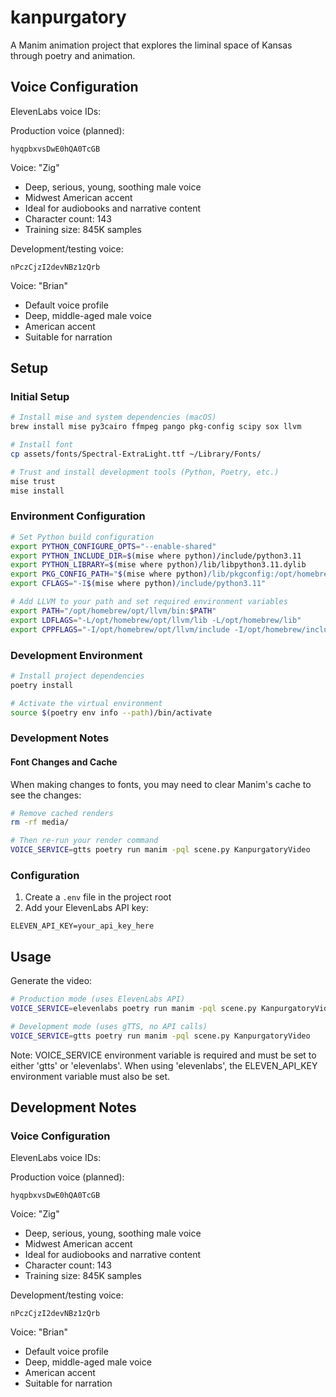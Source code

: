 # kanpurgatory

A Manim animation project that explores the liminal space of Kansas through poetry and animation.

## Voice Configuration

ElevenLabs voice IDs:

Production voice (planned):

```
hyqpbxvsDwE0hQA0TcGB
```

Voice: "Zig"

-   Deep, serious, young, soothing male voice
-   Midwest American accent
-   Ideal for audiobooks and narrative content
-   Character count: 143
-   Training size: 845K samples

Development/testing voice:

```
nPczCjzI2devNBz1zQrb
```

Voice: "Brian"

-   Default voice profile
-   Deep, middle-aged male voice
-   American accent
-   Suitable for narration

## Setup

### Initial Setup

```bash
# Install mise and system dependencies (macOS)
brew install mise py3cairo ffmpeg pango pkg-config scipy sox llvm

# Install font
cp assets/fonts/Spectral-ExtraLight.ttf ~/Library/Fonts/

# Trust and install development tools (Python, Poetry, etc.)
mise trust
mise install

```

### Environment Configuration

```bash
# Set Python build configuration
export PYTHON_CONFIGURE_OPTS="--enable-shared"
export PYTHON_INCLUDE_DIR=$(mise where python)/include/python3.11
export PYTHON_LIBRARY=$(mise where python)/lib/libpython3.11.dylib
export PKG_CONFIG_PATH="$(mise where python)/lib/pkgconfig:/opt/homebrew/lib/pkgconfig"
export CFLAGS="-I$(mise where python)/include/python3.11"

# Add LLVM to your path and set required environment variables
export PATH="/opt/homebrew/opt/llvm/bin:$PATH"
export LDFLAGS="-L/opt/homebrew/opt/llvm/lib -L/opt/homebrew/lib"
export CPPFLAGS="-I/opt/homebrew/opt/llvm/include -I/opt/homebrew/include"
```

### Development Environment

```bash
# Install project dependencies
poetry install

# Activate the virtual environment
source $(poetry env info --path)/bin/activate
```

### Development Notes

#### Font Changes and Cache
When making changes to fonts, you may need to clear Manim's cache to see the changes:

```bash
# Remove cached renders
rm -rf media/

# Then re-run your render command
VOICE_SERVICE=gtts poetry run manim -pql scene.py KanpurgatoryVideo
```

### Configuration

1. Create a `.env` file in the project root
2. Add your ElevenLabs API key:

```
ELEVEN_API_KEY=your_api_key_here
```


## Usage

Generate the video:

```bash
# Production mode (uses ElevenLabs API)
VOICE_SERVICE=elevenlabs poetry run manim -pql scene.py KanpurgatoryVideo

# Development mode (uses gTTS, no API calls)
VOICE_SERVICE=gtts poetry run manim -pql scene.py KanpurgatoryVideo
```

Note: VOICE_SERVICE environment variable is required and must be set to either 'gtts' or 'elevenlabs'.
When using 'elevenlabs', the ELEVEN_API_KEY environment variable must also be set.

## Development Notes

### Voice Configuration

ElevenLabs voice IDs:

Production voice (planned):

```
hyqpbxvsDwE0hQA0TcGB
```

Voice: "Zig"

-   Deep, serious, young, soothing male voice
-   Midwest American accent
-   Ideal for audiobooks and narrative content
-   Character count: 143
-   Training size: 845K samples

Development/testing voice:

```
nPczCjzI2devNBz1zQrb
```

Voice: "Brian"

-   Default voice profile
-   Deep, middle-aged male voice
-   American accent
-   Suitable for narration
